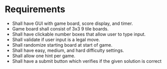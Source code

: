 # Requirements
 
* Shall have GUI with game board, score display, and timer.
* Game board shall consist of 3x3 9 tile boards.
* Shall have clickable number boxes that allow user to type input.
* Shall validate if user input is a legal move.
* Shall randomize starting board at start of game.
* Shall have easy, medium, and hard difficulty settings.
* Shall allow one hint per game.
* Shall have a submit button which verifies if the given solution is correct
